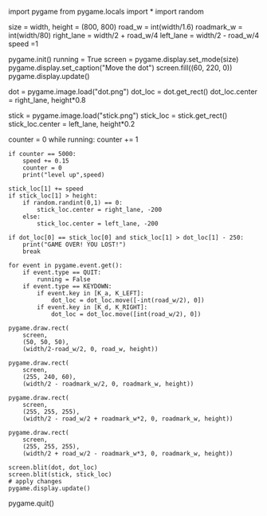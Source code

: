 import pygame
from pygame.locals import *
import random

size = width, height = (800, 800)
road_w = int(width/1.6)
roadmark_w = int(width/80)
right_lane = width/2 + road_w/4
left_lane = width/2 - road_w/4
speed =1

pygame.init()
running = True
screen = pygame.display.set_mode(size)
pygame.display.set_caption("Move the dot")
screen.fill((60, 220, 0))
pygame.display.update()


dot = pygame.image.load("dot.png")
dot_loc = dot.get_rect()
dot_loc.center = right_lane, height*0.8

stick = pygame.image.load("stick.png")
stick_loc = stick.get_rect()
stick_loc.center = left_lane, height*0.2

counter = 0
while running:
    counter += 1
    
    if counter == 5000:
        speed += 0.15
        counter = 0
        print("level up",speed)
    
    stick_loc[1] += speed
    if stick_loc[1] > height:
        if random.randint(0,1) == 0:
            stick_loc.center = right_lane, -200
        else:
            stick_loc.center = left_lane, -200

    if dot_loc[0] == stick_loc[0] and stick_loc[1] > dot_loc[1] - 250:
        print("GAME OVER! YOU LOST!")
        break

    for event in pygame.event.get():
        if event.type == QUIT:
            running = False
        if event.type == KEYDOWN:
            if event.key in [K_a, K_LEFT]:
                dot_loc = dot_loc.move([-int(road_w/2), 0])
            if event.key in [K_d, K_RIGHT]:
                dot_loc = dot_loc.move([int(road_w/2), 0])

    pygame.draw.rect(
        screen,
        (50, 50, 50),
        (width/2-road_w/2, 0, road_w, height))

    pygame.draw.rect(
        screen,
        (255, 240, 60),
        (width/2 - roadmark_w/2, 0, roadmark_w, height))

    pygame.draw.rect(
        screen,
        (255, 255, 255),
        (width/2 - road_w/2 + roadmark_w*2, 0, roadmark_w, height))
 
    pygame.draw.rect(
        screen,
        (255, 255, 255),
        (width/2 + road_w/2 - roadmark_w*3, 0, roadmark_w, height))

    screen.blit(dot, dot_loc)
    screen.blit(stick, stick_loc)
    # apply changes
    pygame.display.update()


pygame.quit()
